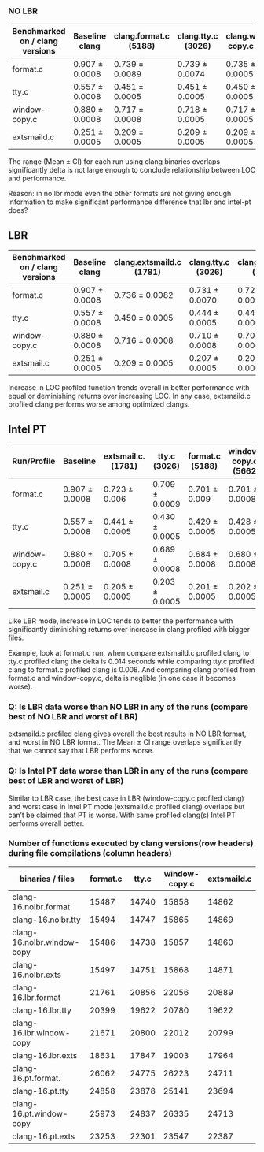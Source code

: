 ### NO LBR

| Benchmarked on / clang versions | Baseline clang | clang.format.c (5188) | clang.tty.c       (3026) | clang.window-copy.c (5662) | clang.extsmaild.c (1781) |
| --- | --- | --- | --- | --- | --- |
| format.c | 0.907 ± 0.0008 | 0.739 ± 0.0089 | 0.739 ± 0.0074 | 0.735 ± 0.0005 | 0.737 ± 0.0061 |
| tty.c | 0.557 ± 0.0008 | 0.451 ± 0.0005 | 0.451 ± 0.0005 | 0.450 ± 0.0005 | 0.449 ± 0.0005 |
| window-copy.c | 0.880 ± 0.0008 | 0.717 ± 0.0008 | 0.718 ± 0.0005 | 0.717 ± 0.0005 | 0.715 ± 0.0008 |
| extsmaild.c | 0.251 ± 0.0005 | 0.209 ± 0.0005 | 0.209 ± 0.0005 | 0.209 ± 0.0005 | 0.209 ± 0.0005 |

The range (Mean ± CI) for each run using clang binaries overlaps significantly
delta is not large enough to conclude relationship between LOC and performance.

Reason: in no lbr mode even the other formats are not giving enough information
to make significant performance difference that lbr and intel-pt does?

## LBR

| Benchmarked on / clang versions | Baseline clang | clang.extsmaild.c (1781) | clang.tty.c       (3026) | clang.format.c (5188) | clang.window-copy.c (5662) |
| --- | --- | --- | --- | --- | --- |
| format.c | 0.907 ± 0.0008 | 0.736 ± 0.0082 | 0.731 ± 0.0070 | 0.725 ± 0.0093 | 0.723 ± 0.0005 |
| tty.c | 0.557 ± 0.0008 | 0.450 ± 0.0005 | 0.444 ± 0.0005 | 0.442 ± 0.0005 | 0.442 ± 0.0005 |
| window-copy.c | 0.880 ± 0.0008 | 0.716 ± 0.0008 | 0.710 ± 0.0008 | 0.705 ± 0.0008 | 0.704 ± 0.0008 |
| extsmail.c | 0.251 ± 0.0005 | 0.209 ± 0.0005 | 0.207 ± 0.0005 | 0.205 ± 0.0005 | 0.206 ± 0.0005 |

Increase in LOC profiled function trends overall in better performance with
equal or deminishing returns over increasing LOC. In any case, extsmaild.c
profiled clang performs worse among optimized clangs.

## Intel PT

| Run/Profile | Baseline | extsmail.c.           (1781) | tty.c         (3026) | format.c (5188) | window-copy.c.    (5662) |
| --- | --- | --- | --- | --- | --- |
| format.c | 0.907 ± 0.0008 | 0.723 ± 0.006 | 0.709 ± 0.0009 | 0.701 ± 0.009 | 0.701 ± 0.0008 |
| tty.c | 0.557 ± 0.0008 | 0.441 ± 0.0005 | 0.430 ± 0.0005 | 0.429 ± 0.0005 | 0.428 ± 0.0005 |
| window-copy.c | 0.880 ± 0.0008 | 0.705 ± 0.0008 | 0.689 ± 0.0008 | 0.684 ± 0.0008 | 0.680 ± 0.0008 |
| extsmail.c | 0.251 ± 0.0005 | 0.205 ± 0.0005 | 0.203 ± 0.0005 | 0.201 ± 0.0005 | 0.202 ± 0.0005 |

Like LBR mode, increase in LOC tends to better the performance with
significantly diminishing returns over increase in clang profiled with bigger
files. 

Example, look at format.c run, when compare extsmaild.c profiled clang to tty.c
profiled clang the delta is 0.014 seconds while comparing tty.c profiled clang
to format.c profiled clang is 0.008. And comparing clang profiled from format.c
and window-copy.c, delta is neglible (in one case it becomes worse).

### **Q: Is LBR data worse than NO LBR in any of the runs (compare best of NO LBR and worst of LBR)**

extsmaild.c profiled clang gives overall the best results in NO LBR format, and
worst in NO LBR format. The Mean ±  CI range overlaps significantly that we
cannot say that LBR performs worse. 

### **Q: Is Intel PT data worse than LBR in any of the runs (compare best of LBR and worst of LBR)**

Similar to LBR case, the best case in LBR (window-copy.c profiled clang) and
worst case in Intel PT mode (extsmaild.c profiled clang) overlaps but can’t be
claimed that PT is worse. With same profiled clang(s) Intel PT performs overall
better.

### **Number of functions executed by clang versions(row headers) during file compilations (column headers)**

| binaries / files | format.c | tty.c | window-copy.c  | extsmaild.c
| --- | --- | --- | --- | --- |
| clang-16.nolbr.format | 15487 | 14740 | 15858 | 14862 | 
| clang-16.nolbr.tty | 15494 | 14747 | 15865 | 14869 |
| clang-16.nolbr.window-copy | 15486 | 14738 | 15857 | 14860 |  
| clang-16.nolbr.exts | 15497 | 14751 | 15868 | 14871 |  
| clang-16.lbr.format | 21761 | 20856 | 22056 | 20889 | 
| clang-16.lbr.tty | 20399 | 19622 | 20780 | 19622 |
| clang-16.lbr.window-copy | 21671 | 20800 | 22012 | 20799 |
| clang-16.lbr.exts | 18631 | 17847 | 19003 | 17964 | 
| clang-16.pt.format. | 26062 | 24775 | 26223 | 24711 | 
| clang-16.pt.tty | 24858 | 23878 | 25141 | 23694 | 
| clang-16.pt.window-copy | 25973 | 24837 | 26335 | 24713 | 
| clang-16.pt.exts | 23253 | 22301 | 23547 | 22387 | 
